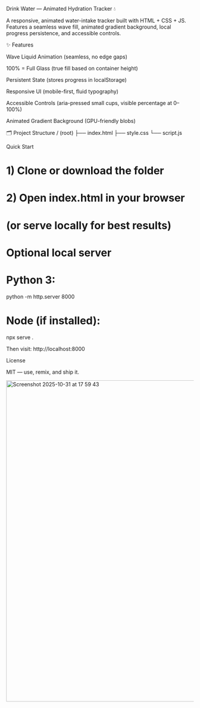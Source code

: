 Drink Water — Animated Hydration Tracker 💧

A responsive, animated water-intake tracker built with HTML + CSS + JS.
Features a seamless wave fill, animated gradient background, local progress persistence, and accessible controls.

✨ Features

Wave Liquid Animation (seamless, no edge gaps)

100% = Full Glass (true fill based on container height)

Persistent State (stores progress in localStorage)

Responsive UI (mobile-first, fluid typography)

Accessible Controls (aria-pressed small cups, visible percentage at 0–100%)

Animated Gradient Background (GPU-friendly blobs)

🗂 Project Structure
/ (root)
├── index.html
├── style.css
└── script.js

Quick Start
# 1) Clone or download the folder
# 2) Open index.html in your browser
#    (or serve locally for best results)

# Optional local server
# Python 3:
python -m http.server 8000
# Node (if installed):
npx serve .

Then visit: http://localhost:8000

License

MIT — use, remix, and ship it.

<img width="1064" height="861" alt="Screenshot 2025-10-31 at 17 59 43" src="https://github.com/user-attachments/assets/912aae1d-94b5-47ce-a607-e34294f19ca8" />

